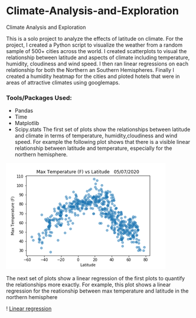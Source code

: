 # Climate-Analysis-and-Exploration
Climate Analysis and Exploration

This is a solo project to analyze the effects of latitude on climate. For the project, I created a Python script to visualize the weather from a random sample of 500+ cities across the world. I created scatterplots to visual the relationship between latitude and aspects of climate including temperature, humidity, cloudiness and wind speed.
I then ran linear regressions on each relationship for both the Northern an Southern Hemispheres.
Finally I created a humidity heatmap for the cities and ploted hotels that were in areas of attractive climates using googlemaps.
### Tools/Packages Used:
* Pandas
* Time
* Matplotlib
* Scipy.stats
 The first set of plots show the relationships between latitude and climate in terms of temperature, humidity,cloudiness and wind speed. For example the following plot shows that there is a visible linear relationship between latitude and temperature, especially for the northern hemisphere.

![Temperature vs Latitude Plot](/output_data/Temp_Lat.png)

The next set of plots show a linear regression of the first plots to quantify the relationships more exactly. For example, this plot shows a linear regression for the reationship between max temperature and latitude in the northern hemisphere

! [Linear regression](/output_data/linear_regression_of_Max_Temperatures_North_vs_Latitude.png)

